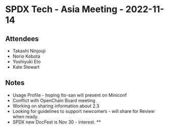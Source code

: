 # SPDX Tech - Asia Meeting - 2022-11-14

## Attendees
* Takashi Ninjouji
* Norio Kobota
* Yoshiyuki Eto
* Kate Stewart

## Notes
* Usage Profile - hoping Ito-san will present on Miniconf 
* Conflict with OpenChain Board meeting
* Working on sharing information about 2.3 
* Looking for guidelines to support newcomers - will share for Review when ready.
* SPDX new DocFest is Nov 30 - interest.   **  
